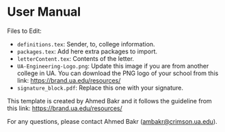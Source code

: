 # User Manual

Files to Edit:
- `definitions.tex`: Sender, to, college information.
- `packages.tex`: Add here extra packages to import.
- `letterContent.tex`: Contents of the letter.
- `UA-Engineering-Logo.png`: Update this image if you are from another college in UA. You can download the PNG logo of your school from this link: https://brand.ua.edu/resources/
- `signature_block.pdf`: Replace this one with your signature.

This template is created by Ahmed Bakr and it follows the guideline from this link: https://brand.ua.edu/resources/

For any questions, please contact Ahmed Bakr (ambakr@crimson.ua.edu).
